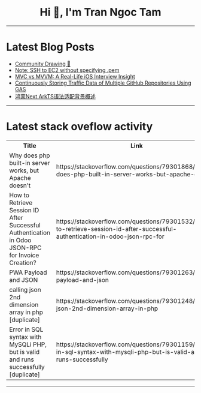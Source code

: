 <h1 align="center">Hi 👋, I'm Tran Ngoc Tam</h1>

---

# Latest Blog Posts 
<!-- BLOG-POST-LIST:START -->
- [Community Drawing 🎨](https://dev.to/wilstaley/community-drawing-1fm9)
- [Note: SSH to EC2 without specifying .pem](https://dev.to/ajitkumar/note-ssh-to-ec2-without-specifying-pem-2mo4)
- [MVC vs MVVM: A Real-Life iOS Interview Insight](https://dev.to/harismadhavan/mvc-vs-mvvm-a-real-life-ios-interview-insight-1h0d)
- [Continuously Storing Traffic Data of Multiple GitHub Repositories Using GAS](https://dev.to/route06/continuously-storing-traffic-data-of-multiple-github-repositories-using-gas-4fio)
- [鸿蒙Next ArkTS语法适配背景概述](https://dev.to/freerain9/hong-meng-next-arktsyu-fa-gua-pei-bei-jing-gai-shu-168b)
<!-- BLOG-POST-LIST:END -->

---

# Latest stack oveflow activity
<table>
  <tr><th>Title</th><th>Link</th></tr>
  <!-- STACKOVERFLOW:START --><tr><td>Why does php built-in server works, but Apache doesn&#39;t</td><td>https://stackoverflow.com/questions/79301868/why-does-php-built-in-server-works-but-apache-doesnt</td></tr><tr><td>How to Retrieve Session ID After Successful Authentication in Odoo JSON-RPC for Invoice Creation?</td><td>https://stackoverflow.com/questions/79301532/how-to-retrieve-session-id-after-successful-authentication-in-odoo-json-rpc-for</td></tr><tr><td>PWA Payload and JSON</td><td>https://stackoverflow.com/questions/79301263/pwa-payload-and-json</td></tr><tr><td>calling json 2nd dimension array in php [duplicate]</td><td>https://stackoverflow.com/questions/79301248/calling-json-2nd-dimension-array-in-php</td></tr><tr><td>Error in SQL syntax with MySQLi PHP, but is valid and runs successfully [duplicate]</td><td>https://stackoverflow.com/questions/79301159/error-in-sql-syntax-with-mysqli-php-but-is-valid-and-runs-successfully</td></tr><!-- STACKOVERFLOW:END -->
</table>

---


